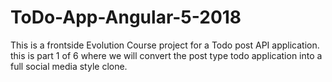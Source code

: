 # ToDo-App-Angular-5-2018
This is a frontside Evolution Course project  for a Todo post API application. this is part 1 of 6 where we will convert the post type todo application into a full social media style clone.
